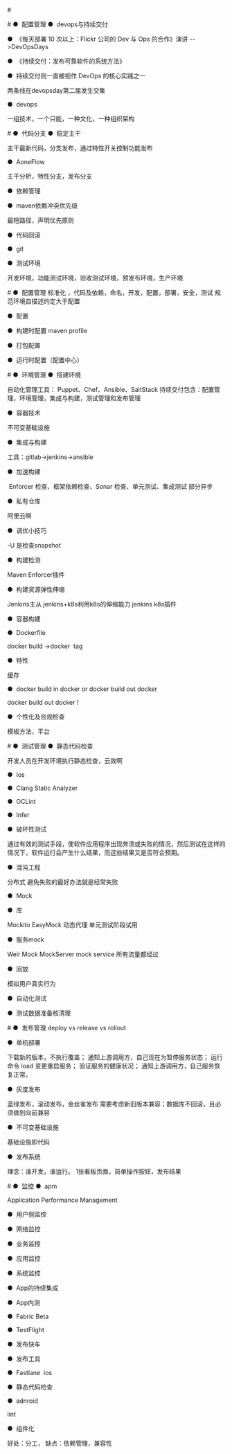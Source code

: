 \#

\# ●  配置管理
●  devops与持续交付

●  《每天部署 10 次以上：Flickr 公司的 Dev 与 Ops 的合作》演讲 -->DevOpsDays

●  《持续交付：发布可靠软件的系统方法》

●  持续交付则一直被视作 DevOps 的核心实践之一

两条线在devopsday第二届发生交集

●  devops

一组技术，一个只能，一种文化，一种组织架构

\# ●  代码分支
●  稳定主干

主干最新代码，分支发布，通过特性开关控制功能发布

●  AoneFlow

主干分析，特性分支，发布分支

●  依赖管理

●  maven依赖冲突优先级

最短路径，声明优先原则

●  代码回滚

●  git

●  测试环境

开发环境，功能测试环境，验收测试环境，预发布环境，生产环境

\# ●  配置管理
标准化 ，代码及依赖，命名，开发，配置，部署，安全，测试 规范环境自描述约定大于配置

●  配置

●  构建时配置 maven profile

●  打包配置

●  运行时配置（配置中心）

\# ●  环境管理
●  搭建环境

自动化管理工具： Puppet、Chef、Ansible、SaltStack 持续交付包含：配置管理，环境管理，集成与构建，测试管理和发布管理

●  容器技术

不可变基础设施

●  集成与构建

工具：gitlab->jenkins->ansible

●  加速构建

 Enforcer 检查、框架依赖检查、Sonar 检查、单元测试、集成测试 部分异步

●  私有仓库

阿里云啊

●  调优小技巧

-U 是检查snapshot

●  构建检测

Maven Enforcer插件

●  构建资源弹性伸缩

Jenkins主从 jenkins+k8s利用k8s的伸缩能力 jenkins k8s插件

●  容器构建

●  Dockerfile

docker build ->docker  tag

●  特性

缓存

●  docker build in docker or docker build out docker

docker build out docker !

●  个性化及合规检查

模板方法，平台

\# ●  测试管理
●  静态代码检查

开发人员在开发环境执行静态检查，云效啊

●  Ios

●  Clang Static Analyzer

●  OCLint

●  Infer

●  破坏性测试

通过有效的测试手段，使软件应用程序出现奔溃或失败的情况，然后测试在这样的情况下，软件运行会产生什么结果，而这些结果又是否符合预期。

●  混沌工程

分布式 避免失败的最好办法就是经常失败

●  Mock

●  库

Mockito EasyMock 动态代理 单元测试阶段试用

●  服务mock

Weir Mock MockServer mock service 所有流量都经过

●  回放

模拟用户真实行为

●  自动化测试

●  测试数据准备核清理

\# ●  发布管理
deploy vs release vs rollout

●  单机部署

下载新的版本，不执行覆盖； 通知上游调用方，自己现在为暂停服务状态； 运行命令 load 变更重启服务； 验证服务的健康状况； 通知上游调用方，自己服务恢复正常。

●  灰度发布

蓝绿发布，滚动发布，金丝雀发布 需要考虑新旧版本兼容；数据库不回滚，且必须做到向前兼容

●  不可变基础设施

基础设施即代码

●  发布系统

理念：谁开发，谁运行。 1张看板页面，简单操作按钮，发布结果

\# ●  监控
●  apm

Application Performance Management

●  用户侧监控

●  网络监控

●  业务监控

●  应用监控

●  系统监控

●  App的持续集成

●  App内测

●  Fabric Beta

●  TestFlight

●  发布快车

●  发布工具

●  Fastlane  ios

●  静态代码检查

●  adnroid

lint

●  组件化

好处：分工， 缺点：依赖管理，兼容性